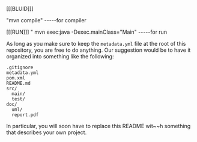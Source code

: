 [[[BLUID]]]

"mvn compile" -----for compiler


[[[RUN]]]
" mvn exec:java -Dexec.mainClass="Main" -----for run


As long as you make sure to keep the `metadata.yml` file at the root of this repository, you are free to do anything. Our suggestion would be to have it organized into something like the following:

    .gitignore
    metadata.yml
    pom.xml
    README.md
    src/
      main/
      test/
    doc/
      uml/
      report.pdf

In particular, you will soon have to replace this README wit~~h something that describes your own project.